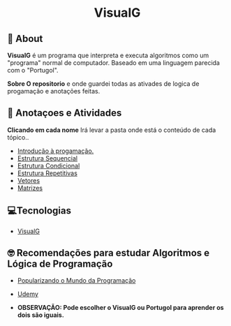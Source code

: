 <div align=" center">
    <h1>
    VisualG 
    </h1>
</div>

## 📘 About

**VisualG** é um programa que interpreta e executa algoritmos como um "programa" normal de computador. Baseado em uma linguagem parecida com o "Portugol".

**Sobre O repositorio** e onde guardei todas as ativades de logica de progamação e anotações feitas.

## 📒 Anotaçoes e Atividades

**Clicando em cada nome** Irá levar a pasta onde está o conteúdo de cada tópico..

- [Introdução à progamação.](https://github.com/ourdavid/VisualG)
- [Estrutura Sequencial](https://github.com/ourdavid/VisualG/tree/master/Estruturas%20Sequencial)
- [Estrutura Condicional](https://github.com/ourdavid/VisualG)
- [Estrutura Repetitivas](https://github.com/ourdavid/VisualG)
- [Vetores](https://github.com/ourdavid/VisualG) 
- [Matrizes](https://github.com/ourdavid/VisualG)

## 💻Tecnologias

- [VisualG](https://sourceforge.net/projects/visualg30/)


## 🤓 Recomendações para estudar Algoritmos e Lógica de Programação

- [Popularizando o Mundo da Programação](https://www.youtube.com/watch?v=UHi8K8XjjNY&list=PL8vn1Rt-MINZU5hPAUb52vZYbbNVvJbM-) 

- [Udemy](https://www.udemy.com/share/102erG3@BtA58UqlZ0Lh-l552e_6XcfPMywokiwfLGYEQyB1quwtRYBL0ilO_jNz2LAPN2NB/)

- **OBSERVAÇÃO:  Pode escolher o VisualG ou Portugol para aprender os dois são iguais.**


